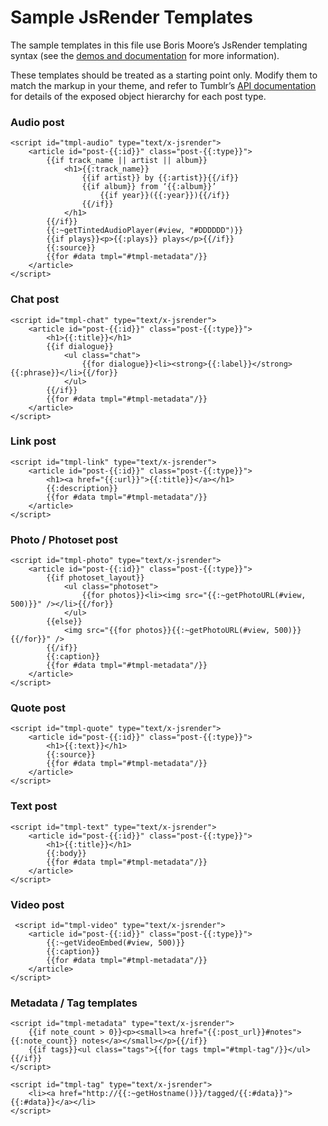 Sample JsRender Templates
=========================

The sample templates in this file use Boris Moore’s JsRender templating syntax (see the [demos and documentation](http://borismoore.github.com/jsrender/demos/) for more information).

These templates should be treated as a starting point only. Modify them to match the markup in your theme, and refer to Tumblr’s [API documentation](http://www.tumblr.com/docs/en/api/v2#text-posts) for details of the exposed object hierarchy for each post type.

### Audio post

	<script id="tmpl-audio" type="text/x-jsrender">
		<article id="post-{{:id}}" class="post-{{:type}}">
			{{if track_name || artist || album}}
				<h1>{{:track_name}}
					{{if artist}} by {{:artist}}{{/if}}
					{{if album}} from ‘{{:album}}’
						{{if year}}({{:year}}){{/if}}
					{{/if}}
				</h1>
			{{/if}}
			{{:~getTintedAudioPlayer(#view, "#DDDDDD")}}
			{{if plays}}<p>{{:plays}} plays</p>{{/if}}
			{{:source}}
			{{for #data tmpl="#tmpl-metadata"/}}
		</article>
	</script>

### Chat post

	<script id="tmpl-chat" type="text/x-jsrender">
		<article id="post-{{:id}}" class="post-{{:type}}">
			<h1>{{:title}}</h1>
			{{if dialogue}}
				<ul class="chat">
					{{for dialogue}}<li><strong>{{:label}}</strong> {{:phrase}}</li>{{/for}}
				</ul>
			{{/if}}
			{{for #data tmpl="#tmpl-metadata"/}}
		</article>
	</script>

### Link post

	<script id="tmpl-link" type="text/x-jsrender">
		<article id="post-{{:id}}" class="post-{{:type}}">
			<h1><a href="{{:url}}">{{:title}}</a></h1>
			{{:description}}
			{{for #data tmpl="#tmpl-metadata"/}}
		</article>
	</script>

### Photo / Photoset post

	<script id="tmpl-photo" type="text/x-jsrender">
		<article id="post-{{:id}}" class="post-{{:type}}">
			{{if photoset_layout}}
				<ul class="photoset">
					{{for photos}}<li><img src="{{:~getPhotoURL(#view, 500)}}" /></li>{{/for}}
				</ul>
			{{else}}
				<img src="{{for photos}}{{:~getPhotoURL(#view, 500)}}{{/for}}" />
			{{/if}}
			{{:caption}}
			{{for #data tmpl="#tmpl-metadata"/}}
		</article>
	</script>

### Quote post

	<script id="tmpl-quote" type="text/x-jsrender">
		<article id="post-{{:id}}" class="post-{{:type}}">
			<h1>{{:text}}</h1>
			{{:source}}
			{{for #data tmpl="#tmpl-metadata"/}}
		</article>
	</script>

### Text post

	<script id="tmpl-text" type="text/x-jsrender">
		<article id="post-{{:id}}" class="post-{{:type}}">
			<h1>{{:title}}</h1>
			{{:body}}
			{{for #data tmpl="#tmpl-metadata"/}}
		</article>
	</script>

### Video post

	 <script id="tmpl-video" type="text/x-jsrender">
		<article id="post-{{:id}}" class="post-{{:type}}">
			{{:~getVideoEmbed(#view, 500)}}
			{{:caption}}
			{{for #data tmpl="#tmpl-metadata"/}}
		</article>
	</script>

### Metadata / Tag templates

	<script id="tmpl-metadata" type="text/x-jsrender">
		{{if note_count > 0}}<p><small><a href="{{:post_url}}#notes">{{:note_count}} notes</a></small></p>{{/if}}
		{{if tags}}<ul class="tags">{{for tags tmpl="#tmpl-tag"/}}</ul>{{/if}}
	</script>

	<script id="tmpl-tag" type="text/x-jsrender">
		<li><a href="http://{{:~getHostname()}}/tagged/{{:#data}}">{{:#data}}</a></li>
	</script>